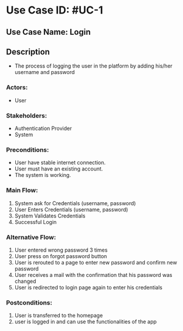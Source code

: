 # Use Case ID: #UC-1

## Use Case Name: Login

## Description
- The process of logging the user in the platform by adding his/her username and password

### Actors:
- User

### Stakeholders:
- Authentication Provider
- System

### Preconditions:
- User have stable internet connection.
- User must have an existing account.
- The system is working.

### Main Flow:
1. System ask for Credentials (username, password)
2. User Enters Credentials (username, password)
3. System Validates Credentials
4. Successful Login

### Alternative Flow:
1. User entered wrong password 3 times
2. User press on forgot password button
3. User is rerouted to a page to enter new password and confirm new password
4. User receives a mail with the confirmation that his password was changed
5. User is redirected to login page again to enter his credentials

### Postconditions:
1. User is transferred to the homepage
2. user is logged in and can use the functionalities of the app 
